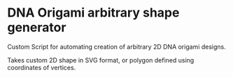 # DNA Origami arbitrary shape generator

Custom Script for automating creation of arbitrary 2D DNA origami designs.

Takes custom 2D shape in SVG format, or polygon defined using coordinates of vertices.
